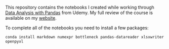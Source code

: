 This repository contains the notebooks I created while working through [Data Analysis with Pandas](https://www.udemy.com/data-analysis-with-pandas/learn/v4/overview) from Udemy. My full review of the course is available on my [website](http://andrewwegner.com/data-analysis-with-pandas-review.html?utm_campaign=course-reviews&utm_medium=website&utm_source=github). 

To complete all of the notebooks you need to install a few packages:

    conda install markdown numexpr bottleneck pandas-datareader xlsxwriter openpyxl